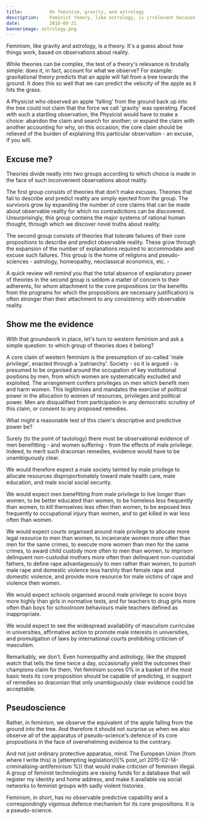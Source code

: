 ```yaml
---
title:          On feminism, gravity, and astrology
description:    Feminist theory, like astrology, is irrelevant because it spends more time explaining why it doesn't predict reality than actually predicting reality.
date:           2016-09-21
bannerimage: astrology.png
---
```


Feminism, like gravity and astrology, is a theory. It's a guess about how things work, based on observations about reality.

While theories can be complex, the test of a theory's relevance is brutally simple: does it, in fact, account for what we observe? For example: gravitational theory predicts that an apple will fall from a tree towards the ground. It does this so well that we can predict the velocity of the apple as it hits the grass.

A Physicist who observed an apple 'falling' from the ground back up into the tree could not claim that the force we call 'gravity' was operating. Faced with such a startling observation, the Physicist would have to make a choice: abandon the claim and search for another; or expand the claim with another accounting for why, on this occasion, the core claim should be relieved of the burden of explaining this particular observation - an excuse, if you will.

## Excuse me?

Theories divide neatly into two groups according to which choice is made in the face of such inconvenient observations about reality.

The first group consists of theories that don't make excuses. Theories that fail to describe and predict reality are simply ejected from the group. The survivors grow by expanding the number of core claims that can be made about observable reality for which no contradictions can be discovered. Unsurprisingly, this group contains the major systems of rational human thought, through which we discover novel truths about reality.

The second group consists of theories that tolerate failures of their core propositions to describe and predict observable reality. These grow through the expansion of the number of explanations required to accommodate and excuse such failures. This group is the home of religions and pseudo-sciences - astrology, homeopathy, neoclassical economics, etc. -

A quick review will remind you that the total absence of explanatory power of theories in the second group is seldom a matter of concern to their adherents, for whom attachment to the core propositions (or the benefits from the programs for which the propositions are necessary justification) is often stronger than their attachment to any consistency with observable reality.

## Show me the evidence

With that groundwork in place, let's turn to western feminism and ask a simple question: to which group of theories does it belong?

A core claim of western feminism is the presumption of so-called 'male privilege', enacted through a 'patriarchy'. Society - so it is argued - is presumed to be organised around the occupation of key institutional positions by men, from which women are systematically excluded and exploited. The arrangement confers privileges on men which benefit men and harm women. This legitimises and mandates the exercise of political power in the allocation to women of resources, privileges and political power. Men are disqualified from participation in any democratic scrutiny of this claim, or consent to any proposed remedies.

What might a reasonable test of this claim's descriptive and predictive power be?

Surely (to the point of tautology) there must be observational evidence of men benefitting - and women suffering - from the effects of male privilege. Indeed, to merit such draconian remedies, evidence would have to be unambiguously clear.

We would therefore expect a male society tainted by male privilege to allocate resources disproportionately toward male health care, male education, and male social social security.

We would expect men benefitting from male privilege to live longer than women, to be better educated than women, to be homeless less frequently than women, to kill themselves less often then women, to be exposed less frequently to occupational injury than women, and to get killed in war less often than women.

We would expect courts organised around male privilege to allocate more legal resource to men than women, to incarcerate women more often than men for the same crimes, to execute more women than men for the same crimes, to award child custody more often to men than women, to imprison delinquent non-custodial mothers more often than delinquent non-custodial fathers, to define rape advantageously to men rather than women, to punish male rape and domestic violence less harshly than female rape and domestic violence, and provide more resource for male victims of rape and violence then women.

We would expect schools organised around male privilege to score boys more highly than girls in normative tests, and for teachers to drug girls more often than boys for schoolroom behaviours male teachers defined as inappropriate.

We would expect to see the widespread availability of masculism curriculae in universities, affirmative action to promote male interests in universities, and promulgation of laws by international courts prohibiting criticism of masculism.

Remarkably, we don't. Even homeopathy and astrology, like the stopped watch that tells the time twice a day, occasionally yield the outcomes their champions claim for them. Yet feminism scores 0% in a basket of the most basic tests its core proposition should be capable of predicting, in support of remedies so draconian that only unambiguously clear evidence could be acceptable.

## Pseudoscience

Rather, in feminism, we observe the equivalent of the apple falling from the ground into the tree. And therefore it should not surprise us when we also observe all of the apparatus of pseudo-science's defence of its core propositions in the face of overwhelming evidence to the contrary.

And not just ordinary protective apparatus, mind. The European Union (from where I write this) is [attempting legislation]({% post_url 2015-02-14-criminalising-antifeminism %}) that would make criticism of feminism illegal. A group of feminist technologists are raising funds for a database that will register my identity and home address, and make it available via social networks to feminist groups with sadly violent histories.

Feminism, in short, has no observable predictive capability and a correspondingly vigorous defence mechanism for its core propositions. It is a pseudo-science.
